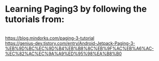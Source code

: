 # Learning Paging3 by following the tutorials from: 
<br>https://blog.mindorks.com/paging-3-tutorial
<br>https://genius-dev.tistory.com/entry/Android-Jetpack-Paging-3-%EB%9D%BC%EC%9D%B4%EB%B8%8C%EB%9F%AC%EB%A6%AC-%EC%82%AC%EC%9A%A9%ED%95%98%EA%B8%B0
